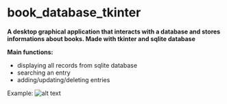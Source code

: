 # book_database_tkinter

**A desktop graphical application that interacts with a database and stores informations about books. 
Made with tkinter and sqlite database**

**Main functions:**
- displaying all records from sqlite database
- searching an entry
- adding/updating/deleting entries

Example: 
![alt text](https://raw.githubusercontent.com/dawidbudzynski/book_database_tkinter/master/Example.png)
